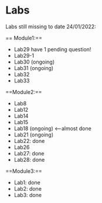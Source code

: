 # Labs

Labs still missing to date 24/01/2022:

== Module1:==
- Lab29 have 1 pending question!
- Lab29-1
- Lab30 (ongoing)
- Lab31 (ongoing)
- Lab32
- Lab33

==Module2:==

- Lab8
- Lab12
- Lab14
- Lab15
- Lab18 (ongoing) <--almost done
- Lab21 (ongoing)
- Lab22: done
- Lab26
- Lab27: done
- Lab28: done

==Module3:==

- Lab1: done
- Lab2: done
- Lab3: done
